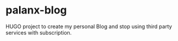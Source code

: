 # palanx-blog
HUGO project to create my personal Blog and stop using third party services with subscription.
